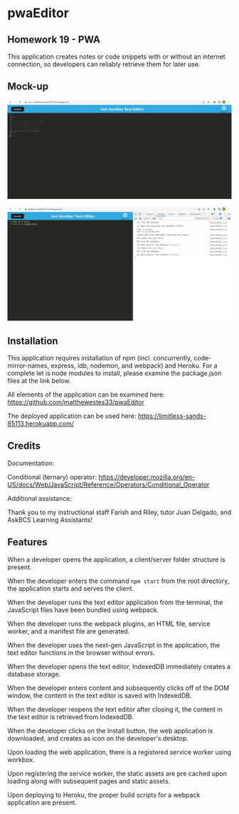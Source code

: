 # pwaEditor
## Homework 19 - PWA

This application creates notes or code snippets with or without an internet connection, so developers can reliably retrieve them for later use.

## Mock-up

![JATE screenshot.](./assets/jate.jpg)

![JATE2 screenshot.](./assets/jate2.jpg)

## Installation

This application requires installation of npm (incl. concurrently, code-mirror-names, express, idb, nodemon, and webpack) and Heroku. For a complete let is node modules to install, please examine the package.json files at the link below.

All elements of the application can be examined here: https://github.com/matthewestes33/pwaEditor

The deployed application can be used here: https://limitless-sands-85113.herokuapp.com/

## Credits

Documentation:

Conditional (ternary) operator: https://developer.mozilla.org/en-US/docs/Web/JavaScript/Reference/Operators/Conditional_Operator

Additional assistance:

Thank you to my instructional staff Farish and Riley, tutor Juan Delgado, and AskBCS Learning Assistants!

## Features

When a developer opens the application, a client/server folder structure is present.

When the developer enters the command `npm start` from the root directory, the application starts and serves the client.

When the developer runs the text editor application from the terminal, the JavaScript files have been bundled using webpack.

When the developer runs the webpack plugins, an HTML file, service worker, and a manifest file are generated.

When the developer uses the next-gen JavaScript in the application, the text editor functions in the browser without errors.

When the developer opens the text editor, IndexedDB immediately creates a database storage.

When the developer enters content and subsequently clicks off of the DOM window, the content in the text editor is saved with IndexedDB.

When the developer reopens the text editor after closing it, the content in the text editor is retrieved from IndexedDB.

When the developer clicks on the Install button, the web application is downloaded, and creates as icon on the developer's desktop.

Upon loading the web application, there is a registered service worker using workbox.

Upon registering the service worker, the static assets are pre cached upon loading along with subsequent pages and static assets.

Upon deploying to Heroku, the proper build scripts for a webpack application are present. 
